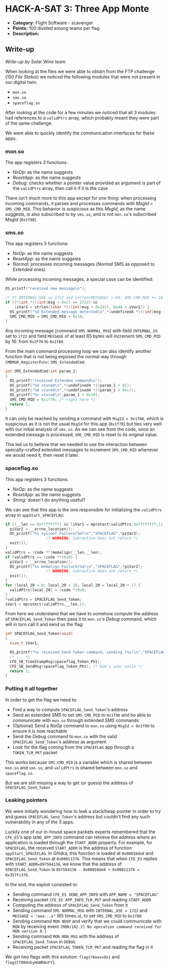 # HACK-A-SAT 3: Three App Monte

* **Category:** Flight Software - scavenger
* **Points:** 100 divided among teams per flag
* **Description:**

## Write-up

_Write-up by Solar Wine team_

When looking at the files we were able to obtain from the FTP challenge (*150 File Status*)
we noticed the following modules that were not present in our digital twin:

* `mon.so`
* `sms.so`
* `spaceflag.so`

After looking at the code for a few minutes we noticed that all 3 modules had references to a `validPtrs` array, which probably meant they were part of the same challenge.

We were able to quickly identify the communication interfaces for these apps.

### mon.so

The app registers 3 functions:

* *NoOp*: as the name suggests
* *ResetApp*: as the name suggests
* *Debug*: checks whether a pointer value provided as argument is part of the `validPtrs` array, then call it if it is the case

There isn't much more to this app except for one thing: when processing incoming commands, it parses and processes commands with *MsgId* = `SMS_CMD_MID`. This behavior is suspicious as this *MsgId*, as the name suggests, is also subscribed to by `sms.so`, and is not `mon.so`'s subscribed *MsgId* (`0x1f80`).

### sms.so

This app registers 3 functions:

* *NoOp*: as the name suggests
* *ResetApp*: as the name suggests
* *Normal*: processes incoming messages (*Normal* SMS as opposed to *Extended* ones)

While processing incoming messages, a special case can be identified:

```c
OS_printf("received new message\n");

/* If INTERNAL_USE == 1722 and strlen(MESSAGE) > 64: SMS_CMD_MID += 16 */
if ((*(int *)((int)msg + 0xc) == 1722) &&
    (sVar1 = strlen((char *)((int)msg + 0x10)), 0x40 < sVar1)) {
  OS_printf("%d Extended message detected\n",*(undefined4 *)((int)msg + 8));
  SMS_CMD_MID = SMS_CMD_MID + 0x10;
}
```

Any incoming message (command `SMS NORMAL_MSG`) with field `INTERNAL_US` set to `1722` and field `MESSAGE` of at least 65 bytes will increment `SMS_CMD_MID` by 16: from `0x1F70` to `0x1f80`.

From the main command processing loop we can also identify another function that is not being exposed the normal way through `CMDMGR_RegisterFunc`: `SMS_ExtendedCmd`.
```c
int SMS_ExtendedCmd(int param_1)
{
  OS_printf("received Extended command\n");
  OS_printf("%d stored\n",*(undefined4 *)(param_1 + 8));
  OS_printf("%d stored\n",*(undefined4 *)(param_1 + 0xc));
  OS_printf("%s stored\n",param_1 + 0x10);
  SMS_CMD_MID = 0x1f70; /* right here */
  return 1;
}
```
It can only be reached by sending a command with `MsgId = 0x1f80`, which is suspicious
as it is not the usual `MsgId` for this app (`0x1f70`) but ties very well with our
initial analysis of `sms.so`. As we can see from the code, once an extended message is processed,
`SMS_CMD_MID` is reset to its original value.

This led us to believe that we needed to use the interaction between specially-crafted
extended messages to increment `SMS_CMD_MID` whenever we would need it, then reset it later.

### spaceflag.so

This app registers 3 functions:

* *NoOp*: as the name suggests
* *ResetApp*: as the name suggests
* *String*: doesn't do anything useful?

We can see that this app is the one responsible for initializing the `validPtrs` array in `appStart_SPACEFLAG`:
```c
if ((__len == 0xffffffff) && (iVar1 = mprotect(validPtrs,0xffffffff,1), iVar1 == -1)) {
  piVar2 = __errno_location();
  OS_printf("%s sysconf Failure(%d)\n","SPACEFLAG",*piVar2);
                  /* WARNING: Subroutine does not return */
  exit(1);
}
validPtrs = (code **)memalign(__len,__len);
if (validPtrs == (code **)0x0) {
  piVar2 = __errno_location();
  OS_printf("%s memalign Failure(%d)\n","SPACEFLAG",*piVar2);
                  /* WARNING: Subroutine does not return */
  exit(1);
}
for (local_20 = 0; local_20 < 10; local_20 = local_20 + 1) {
  validPtrs[local_20] = (code *)0x0;
}
*validPtrs = SPACEFLAG_Send_Token;
iVar1 = mprotect(validPtrs,__len,1);
```

From here we understand that we have to somehow compute the address of `SPACEFLAG_Send_Token`
then pass it to `mon.so`'s *Debug* command, which will in turn call it and send us the flag:
```c
int SPACEFLAG_Send_Token(void)
{
  size_t sVar1;

  OS_printf("%s received Send Token command, sending (%s)\n","SPACEFLAG",spaceflag_flag);
  /* ... */
  CFE_SB_TimeStampMsg(spaceflag_Token_Pkt);
  CFE_SB_SendMsg(spaceflag_Token_Pkt); /* Bob's your uncle */
  return 1;
}
```

### Putting it all together

In order to get the flag we need to:

* Find a way to compute `SPACEFLAG_Send_Token`'s address
* Send an extended SMS to set `SMS_CMD_MID` to `0x1f80` and be able to communicate with `mon.so` through extended SMS commands
* (Optional) Send a *NoOp* command to `mon.so` using `MsgId = 0x1f80` to ensure it is now reachable
* Send the *Debug* command to `mon.so` with the valid `SPACEFLAG_Send_Token`'s address as argument
* Look for the flag coming from the `SPACEFLAG` app through a `TOKEN_TLM_PKT` packet

This works because `SMS_CMD_MID` is a variable which is shared between `mon.so` and `sms.so`, and `validPtrs` is shared between `mon.so` and `spaceflag.so`.

But we are still missing a way to get (or guess) the address of `SPACEFLAG_Send_Token`

### Leaking pointers

We were initially wondering how to leak a stack/heap pointer in order to try
and guess `SPACEFLAG_Send_Token`'s address but couldn't find any such vulnerability in any of the 3 apps.

Luckily one of our in-house space packets experts remembered that the `CFE_ES`'s
app `SEND_APP_INFO` command can retrieve the address where an application is
loaded through the `START_ADDR` property.
For example, for `SPACEFLAG`, the received `START_ADDR` is the address of function `appStart_SPACEFLAG`.
In Ghidra, this function is loaded at `0x00010de8` and `SPACEFLAG_Send_Token` at `0x00011376`.
This means that when `CFE_ES` replies with `START_ADDR=897564136`, we know that the address of `SPACEFLAG_Send_Token` is `897564136 - 0x00010de8 + 0x00011376 = 0x357fc376`.

In the end, the exploit consisted in:

* Sending command `CFE_ES SEND_APP_INFO` with `APP_NAME = "SPACEFLAG"`
* Receiving packet `CFE_ES APP_INFO_TLM_PKT` and reading `START_ADDR`
* Computing the address of `SPACEFLAG_Send_Token` from it
* Sending command `SMS NORMAL_MSG` with `INTERNAL_USE = 1722` and `MESSAGE = "aaa...a"` (65 times `a`), to set `SMS_CMD_MID` to `0x1f80`
* Sending command `MON NOOP` and verify that we could communicate with `MON` by receiving event `[MON/102.2] No operation command received for MON version 0.1`
* Sending command `MON MON_MSG` with the address of `SPACEFLAG_Send_Token` in `DEBUG`
* Receiving packet `SPACEFLAG TOKEN_TLM_PKT` and reading the flag in it

We got two flags with this solution: `flag{r8ooxvOo}` and `flag{CT06HsbyHGWR8vFY}`.
